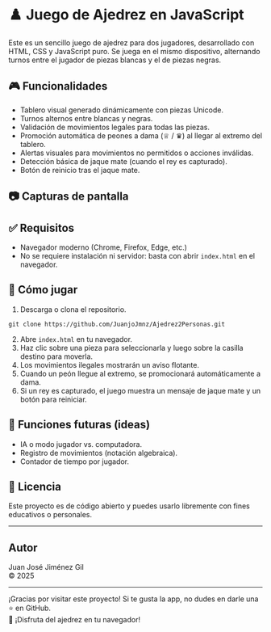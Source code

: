 # ♟️ Juego de Ajedrez en JavaScript

Este es un sencillo juego de ajedrez para dos jugadores, desarrollado con HTML, CSS y JavaScript puro. Se juega en el mismo dispositivo, alternando turnos entre el jugador de piezas blancas y el de piezas negras.

## 🎮 Funcionalidades

- Tablero visual generado dinámicamente con piezas Unicode.
- Turnos alternos entre blancas y negras.
- Validación de movimientos legales para todas las piezas.
- Promoción automática de peones a dama (♕ / ♛) al llegar al extremo del tablero.
- Alertas visuales para movimientos no permitidos o acciones inválidas.
- Detección básica de jaque mate (cuando el rey es capturado).
- Botón de reinicio tras el jaque mate.


## 📷 Capturas de pantalla



## ✅ Requisitos

- Navegador moderno (Chrome, Firefox, Edge, etc.)
- No se requiere instalación ni servidor: basta con abrir `index.html` en el navegador.


## 🚀 Cómo jugar

1. Descarga o clona el repositorio.
<pre>
<code>git clone https://github.com/JuanjoJmnz/Ajedrez2Personas.git</code>
</pre>
2. Abre `index.html` en tu navegador.
3. Haz clic sobre una pieza para seleccionarla y luego sobre la casilla destino para moverla.
4. Los movimientos ilegales mostrarán un aviso flotante.
5. Cuando un peón llegue al extremo, se promocionará automáticamente a dama.
6. Si un rey es capturado, el juego muestra un mensaje de jaque mate y un botón para reiniciar.

## 🔧 Funciones futuras (ideas)

- IA o modo jugador vs. computadora.
- Registro de movimientos (notación algebraica).
- Contador de tiempo por jugador.

## 📄 Licencia

Este proyecto es de código abierto y puedes usarlo libremente con fines educativos o personales.

---

## Autor

Juan José Jiménez Gil  
© 2025

---

¡Gracias por visitar este proyecto! Si te gusta la app, no dudes en darle una ⭐️ en GitHub.<br>
🎉 ¡Disfruta del ajedrez en tu navegador!
